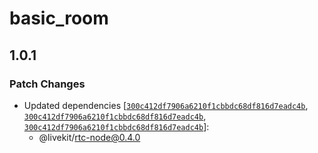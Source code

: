 # basic_room

## 1.0.1

### Patch Changes

- Updated dependencies [[`300c412df7906a6210f1cbbdc68df816d7eadc4b`](https://github.com/livekit/node-sdks/commit/300c412df7906a6210f1cbbdc68df816d7eadc4b), [`300c412df7906a6210f1cbbdc68df816d7eadc4b`](https://github.com/livekit/node-sdks/commit/300c412df7906a6210f1cbbdc68df816d7eadc4b), [`300c412df7906a6210f1cbbdc68df816d7eadc4b`](https://github.com/livekit/node-sdks/commit/300c412df7906a6210f1cbbdc68df816d7eadc4b)]:
  - @livekit/rtc-node@0.4.0
